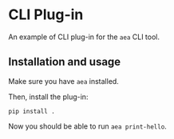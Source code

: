 # CLI Plug-in

An example of CLI plug-in for the `aea` CLI tool.

## Installation and usage

Make sure you have `aea` installed.

Then, install the plug-in:
```
pip install .
```

Now you should be able to run `aea print-hello`.
